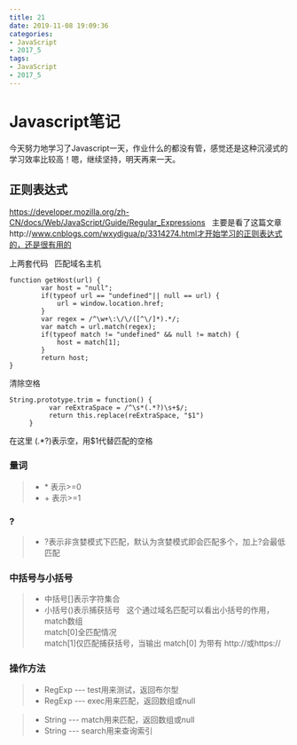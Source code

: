 ```yaml
---
title: 21
date: 2019-11-08 19:09:36
categories:
- JavaScript
- 2017_5
tags:
- JavaScript
- 2017_5
---
```


# Javascript笔记  

今天努力地学习了Javascript一天，作业什么的都没有管，感觉还是这种沉浸式的学习效率比较高！嗯，继续坚持，明天再来一天。  

## 正则表达式  
https://developer.mozilla.org/zh-CN/docs/Web/JavaScript/Guide/Regular_Expressions  
主要是看了这篇文章http://www.cnblogs.com/wxydigua/p/3314274.html才开始学习的正则表达式的，还是很有用的  

上两套代码  
匹配域名主机  
```
function getHost(url) {
        var host = "null";
        if(typeof url == "undefined"|| null == url) {
            url = window.location.href;
        }
        var regex = /^\w+\:\/\/([^\/]*).*/;
        var match = url.match(regex);
        if(typeof match != "undefined" && null != match) {
            host = match[1];
        }
        return host;
}  
```

清除空格  

```
String.prototype.trim = function() {   
          var reExtraSpace = /^\s*(.*?)\s+$/;  
          return this.replace(reExtraSpace, "$1")  
     }  
```

 在这里 (.\*?)表示空，用$1代替匹配的空格
 

### 量词  
> - \* 表示>=0  
> - \+ 表示>=1

### ?  
> - ?表示非贪婪模式下匹配，默认为贪婪模式即会匹配多个，加上?会最低匹配

### 中括号与小括号   
> - 中括号[]表示字符集合   
> - 小括号()表示捕获括号  
这个通过域名匹配可以看出小括号的作用，match数组  
match[0]全匹配情况  
match[1]仅匹配捕获括号，当输出 match[0] 为带有 http://或https:// 



### 操作方法  
> - RegExp --- test用来测试，返回布尔型
> - RegExp --- exec用来匹配，返回数组或null

> - String --- match用来匹配，返回数组或null
> - String --- search用来查询索引

















